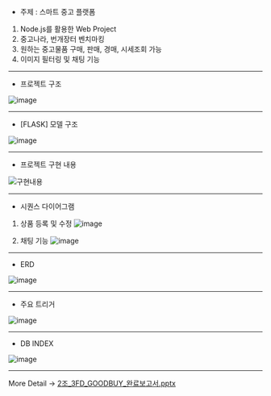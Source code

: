 - 주제 : 스마트 중고 플랫폼
1. Node.js를 활용한 Web Project
2. 중고나라, 번개장터 벤치마킹
3. 원하는 중고물품 구매, 판매, 경매, 시세조회 가능
4. 이미지 필터링 및 채팅 기능

-----------------------------------
- 프로젝트 구조

![image](https://github.com/user-attachments/assets/0da90d99-1f2a-4465-9347-5937c21ffeaf)

-----------------------------------
- [FLASK] 모델 구조

![image](https://github.com/user-attachments/assets/2b8a3324-9587-4460-b558-07a7c815eab5)

-----------------------------------
- 프로젝트 구현 내용

![구현내용](https://github.com/user-attachments/assets/116ad5e3-a473-4805-b51a-b4ea29328c1e)

-----------------------------------
- 시퀀스 다이어그램

1. 상품 등록 및 수정
![image](https://github.com/user-attachments/assets/9c6caeca-196b-4b46-926d-f2dbb8147c2e)

2. 채팅 기능
![image](https://github.com/user-attachments/assets/ba472c6f-f498-4a1f-b811-08b76a39fdbf)

-----------------------------------
- ERD

![image](https://github.com/user-attachments/assets/9776514b-a40a-46ec-ba3c-cdfebb912ac5)

-----------------------------------
- 주요 트리거

![image](https://github.com/user-attachments/assets/bc5bde7b-ca51-4fbe-9cdc-ad77ce4b3b96)

-----------------------------------
- DB INDEX

![image](https://github.com/user-attachments/assets/bc8b11d3-f592-40f6-b0f9-126078073ae9)

-----------------------------------
More Detail →
[2조_3FD_GOODBUY_완료보고서.pptx](https://github.com/user-attachments/files/17793042/2._3FD_GOODBUY_.pptx)
